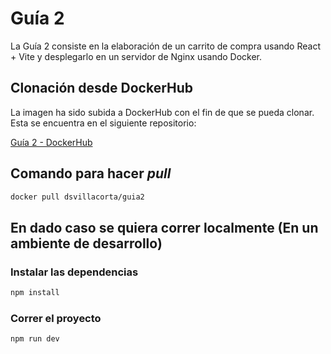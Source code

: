 # Guía 2

La Guía 2 consiste en la elaboración de un carrito de compra usando React + Vite y desplegarlo en un servidor de Nginx usando Docker.

## Clonación desde DockerHub

La imagen ha sido subida a DockerHub con el fin de que se pueda clonar. Esta se encuentra en el siguiente repositorio:

[Guía 2 - DockerHub](https://hub.docker.com/r/dsvillacorta/guia2)

## Comando para hacer _pull_

```bash
docker pull dsvillacorta/guia2
```

## En dado caso se quiera correr localmente (En un ambiente de desarrollo)

### Instalar las dependencias

```bash
npm install
```

### Correr el proyecto

```bash
npm run dev
```
